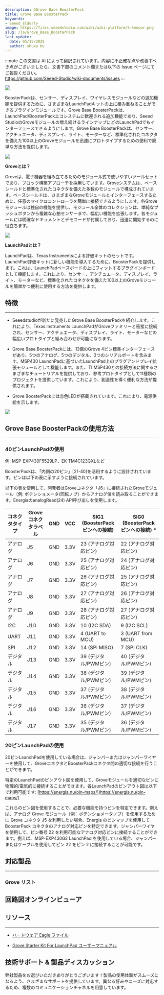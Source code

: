 ```yaml
---
description: GGrove Base BoosterPack
title: Grove Base BoosterPack
keywords:
- Seeed_Elderly
image: https://files.seeedstudio.com/wiki/wiki-platform/S-tempor.png
slug: /ja/Grove_Base_BoosterPack
last_update:
  date: 05/15/2025
  author: shuxu hu
---
```

:::note
この文書は AI によって翻訳されています。内容に不正確な点や改善すべき点がございましたら、文書下部のコメント欄または以下の Issue ページにてご報告ください。  
https://github.com/Seeed-Studio/wiki-documents/issues
:::

![](https://files.seeedstudio.com/wiki/Grove_Base_BoosterPack/img/110020004%205.jpg)

BoosterPackは、センサー、ディスプレイ、ワイヤレスモジュールなどの追加機能を提供するために、さまざまなLaunchPadキットの上に積み重ねることができるプラグインモジュールです。Grove Base BoosterPackは、LaunchPad/BoosterPackエコシステムに歓迎される追加機能であり、Seeed StudioのGroveモジュールの増え続けるラインナップにどのLaunchPadでもインターフェースできるようにします。Grove Base BoosterPackは、センサー、アクチュエータ、ディスプレイ、ライト、モーターなど、標準化されたコネクタを備えた100以上のGroveモジュールを迅速にプロトタイプするための便利で簡単な方法を提供します。

![](https://files.seeedstudio.com/wiki/Grove_Base_BoosterPack/img/Grove_Web_idea.jpg)

**Groveとは？**

Groveは、電子機器を組み立てるためのモジュール式で使いやすいツールセットであり、ブロック構築アプローチを採用しています。Groveシステムは、ベースシールドと標準化されたコネクタを備えた多数のモジュールで構成されています。ベースシールドは、さまざまなGroveモジュールとインターフェースするために、任意のマイクロコントローラを簡単に接続できるようにします。各Groveモジュールは独自の機能を提供し、モジュール全体のコレクションは、単純なプッシュボタンから複雑な心拍センサーまで、幅広い機能を拡張します。各モジュールには明確なドキュメントとデモコードが付属しており、迅速に開始するのに役立ちます。

![](https://files.seeedstudio.com/wiki/Grove_Base_BoosterPack/img/IMG_GROVE.JPG)

**LaunchPadとは？**

LaunchPadは、Texas Instrumentsによる評価キットのセットです。LaunchPad評価キットに新しい機能を導入するために、BoosterPackを提供します。これは、LaunchPadベースボードの上にフィットするプラグインボードとして機能します。これにより、センサー、アクチュエータ、ディスプレイ、ライト、モーターなど、標準化されたコネクタを備えた100以上のGroveモジュールを簡単かつ便利に使用する方法を提供します。

## 特徴
---
* Seeedstudioが新たに発売したGrove Base BoosterPackを紹介します。これにより、Texas Instruments LaunchPadがGroveファミリーと密接に接続され、センサー、アクチュエータ、ディスプレイ、ライト、モーターなどの幅広いプロトタイプと組み合わせが可能になります。

* Grove Base BoosterPackには、13個のGrove 4ピン標準インターフェースがあり、5つのアナログ、5つのデジタル、3つのシリアルポートを含みます。MSP430 LaunchPadに基づいたLaunchPad上のプラグアンドプレイ拡張モジュールとして機能します。また、TI MSP430との接続方法に関するさまざまなチュートリアルを提供しており、参考プロトタイプとして11種類のプロジェクトを提供しています。これにより、創造性を導く便利な方法が提供されます。

* Grove BoosterPackには赤色LEDが搭載されています。これにより、電源供給を示します。

![](https://files.seeedstudio.com/wiki/Grove_Base_BoosterPack/img/BoosterpackpinMapping.jpg)

## Grove Base BoosterPackの使用方法
---
### 40ピンLaunchPadの使用

例: MSP-EXP430F5529LP、EK-TM4C123GXLなど

BoosterPackは、「内側の20ピン」[21-40]を活用するように設計されています。ピンは以下の表に示すように接続されています。

以下の表を使用して、開発者はGroveコネクタ「J6」に接続されたGroveモジュール（例: ポテンショメータ/回転ノブ）からアナログ値を読み取ることができます。EnergiaのanalogRead(24) API呼び出しを使用します。

| コネクタタイプ | Groveコネクタラベル | GND | VCC | SIG1 (BoosterPackピンへの接続) | SIG0 (BoosterPackピンへの接続) * |
|---|---|---|---|---|---|
| アナログ | J5 | GND | 3.3V | 23 (アナログ対応ピン) | 22 (アナログ対応ピン) |
| アナログ | J6 | GND | 3.3V | 25 (アナログ対応ピン) | 24 (アナログ対応ピン) |
| アナログ | J7 | GND | 3.3V | 26 (アナログ対応ピン) | 25 (アナログ対応ピン) |
| アナログ | J8 | GND | 3.3V | 27 (アナログ対応ピン) | 26 (アナログ対応ピン) |
| アナログ | J9 | GND | 3.3V | 28 (アナログ対応ピン) | 27 (アナログ対応ピン) |
| I2C | J10 | GND | 3.3V | 10 (I2C SDA) | 9 (I2C SCL) |
| UART | J11 | GND | 3.3V | 4 (UART to MCU) | 3 (UART from MCU) |
| SPI | J12 | GND | 3.3V | 14 (SPI MISO) | 7 (SPI CLK) |
| デジタル | J13 | GND | 3.3V | 39 (デジタル/PWMピン) | 40 (デジタル/PWMピン) |
| デジタル | J14 | GND | 3.3V | 38 (デジタル/PWMピン) | 39 (デジタル/PWMピン) |
| デジタル | J15 | GND | 3.3V | 37 (デジタル/PWMピン) | 38 (デジタル/PWMピン) |
| デジタル | J16 | GND | 3.3V | 36 (デジタル/PWMピン) | 37 (デジタル/PWMピン) |
| デジタル | J17 | GND | 3.3V | 35 (デジタル/PWMピン) | 36 (デジタル/PWMピン) |

### 20ピンLaunchPadの使用

20ピンLaunchPadを使用している場合は、ジャンパーまたはジャンパーワイヤーを使用して、GroveコネクタとBoosterPackコネクタ間の適切な接続を行うことができます。

特定のLaunchPadのピンアウト図を使用して、Groveモジュールを適切なピンに物理的/電気的に接続することができます。各LaunchPadのピンアウト図は以下で利用可能です:
[https://energia.nu/pin-maps/](https://energia.nu/pin-maps/)

これらのピン図を使用することで、必要な機能を持つピンを特定できます。例えば、アナログ Grove モジュール（例：ポテンショメータノブ）を使用するために Grove コネクタ J5 を利用したい場合、Energia のピンマップを使用して BoosterPack コネクタのアナログ対応ピンを特定できます。ジャンパーワイヤを使用して、ピン番号 22 を利用可能なアナログ対応ピンに接続することができます。例えば、MSP-EXP430G2 LaunchPad を使用している場合、ジャンパーまたはケーブルを使用してピン 22 をピン 2 に接続することが可能です。

## 対応製品
---
### Grove リスト

<!-- * [1. ブザー](/Grove-Buzzer#With_TI_LaunchPad)

* [2. リレー](/Grove-Relay#With_TI_LaunchPad)

* [3. 4桁デジタルディスプレイ](/Grove-4-Digit_Display#With_TI_LaunchPad)

* [4. 回転角センサー](/Grove-Rotary_Angle_Sensor#With_TI_LaunchPad)

* [5. 光センサー](/Grove-Light_Sensor#With_TI_LaunchPad)

* [6. 音センサー](/Grove-Sound_Sensor#With_TI_LaunchPad)

* [7. PIRモーションセンサー](/Grove-PIR_Motion_Sensor#With_TI_LaunchPad)

* [8. 湿度センサー](/Grove-Moisture_Sensor#With_TI_LaunchPad)

* [9. 超音波レンジャーセンサー](/Grove-Ultrasonic_Ranger#With_TI_LaunchPad)

* [10. 温湿度センサー](/Grove-TemperatureAndHumidity_Sensor) -->

## 回路図オンラインビューア

<div className="altium-ecad-viewer" data-project-src="https://files.seeedstudio.com/wiki/Grove_Base_BoosterPack/res/Grove_Base_BoosterPack_v1.0.zip" style={{borderRadius: '0px 0px 4px 4px', height: 500, borderStyle: 'solid', borderWidth: 1, borderColor: 'rgb(241, 241, 241)', overflow: 'hidden', maxWidth: 1280, maxHeight: 700, boxSizing: 'border-box'}}>
</div>

## リソース
---
- [ハードウェア Eagle ファイル](https://files.seeedstudio.com/wiki/Grove_Base_BoosterPack/res/Grove_Base_BoosterPack_v1.0.zip)

- [Grove Starter Kit For LaunchPad ユーザーマニュアル](https://files.seeedstudio.com/wiki/Grove_Base_BoosterPack/res/Grove%20Starter%20Kit%20Manual.pdf)

## 技術サポート & 製品ディスカッション

弊社製品をお選びいただきありがとうございます！製品の使用体験がスムーズになるよう、さまざまなサポートを提供しています。異なる好みやニーズに対応するため、複数のコミュニケーションチャネルを用意しています。

<div class="button_tech_support_container">
<a href="https://forum.seeedstudio.com/" class="button_forum"></a> 
<a href="https://www.seeedstudio.com/contacts" class="button_email"></a>
</div>

<div class="button_tech_support_container">
<a href="https://discord.gg/eWkprNDMU7" class="button_discord"></a> 
<a href="https://github.com/Seeed-Studio/wiki-documents/discussions/69" class="button_discussion"></a>
</div>